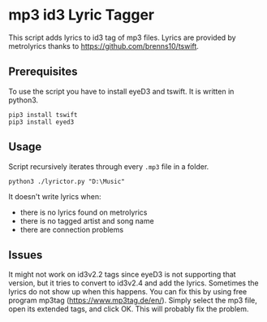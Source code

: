 # mp3 id3 Lyric Tagger

This script adds lyrics to id3 tag of mp3 files. Lyrics are provided by metrolyrics thanks to https://github.com/brenns10/tswift.

## Prerequisites
To use the script you have to install eyeD3 and tswift. It is written in python3.

```
pip3 install tswift
pip3 install eyed3
```

## Usage

Script recursively iterates through every `.mp3` file in a folder.

```
python3 ./lyrictor.py "D:\Music"
```

It doesn't write lyrics when:
 - there is no lyrics found on metrolyrics
 - there is no tagged artist and song name
 - there are connection problems

## Issues
It might not work on id3v2.2 tags since eyeD3 is not supporting that version, but it tries to convert to id3v2.4 and add the lyrics. Sometimes the lyrics do not show up when this happens. You can fix this by using free program mp3tag (https://www.mp3tag.de/en/). Simply select the mp3 file, open its extended tags, and click OK. This will probably fix the problem.
